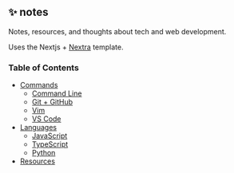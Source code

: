 ## ✨ notes

Notes, resources, and thoughts about tech and web development.

Uses the Nextjs + [Nextra](https://nextra.site) template.

### Table of Contents

- [Commands](./pages/commands/index.mdx)
  - [Command Line](./pages/commands/cli.mdx)
  - [Git + GitHub](./pages/commands/git.mdx)
  - [Vim](./pages/commands/vim.mdx)
  - [VS Code](./pages/commands/vsc.mdx)
- [Languages](./pages/languages/index.mdx)
  - [JavaScript](./pages/languages/javascript/index.mdx)
  - [TypeScript](./pages/languages/typescript/index.mdx)
  - [Python](./pages/languages/python/index.mdx)
- [Resources](./pages/resources/index.mdx)

